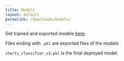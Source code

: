```yaml
---
title: Models
layout: default
permalink: /downloads/models/
---
```


Get trained and exported models [here](https://drive.google.com/drive/folders/1yItjmRPO0FGVePJCuGTF8ZUWRXpdNWx9?usp=sharing).  <br/>

Files ending with `.pkl` are exported files of the models <br>

`charts_classifier_v3.pkl` is the final deployed model.